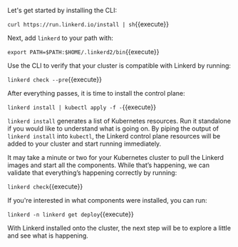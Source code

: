 Let's get started by installing the CLI:

`curl https://run.linkerd.io/install | sh`{{execute}}

Next, add `linkerd` to your path with:

`export PATH=$PATH:$HOME/.linkerd2/bin`{{execute}}

Use the CLI to verify that your cluster is compatible with Linkerd by running:

`linkerd check --pre`{{execute}}

After everything passes, it is time to install the control plane:

`linkerd install | kubectl apply -f -`{{execute}}

`linkerd install` generates a list of Kubernetes resources. Run it standalone
if you would like to understand what is going on. By piping the output of
`linkerd install` into `kubectl`, the Linkerd control plane resources will be
added to your cluster and start running immediately.

It may take a minute or two for your Kubernetes cluster to pull the Linkerd
images and start all the components. While that’s happening, we can validate
that everything’s happening correctly by running:

`linkerd check`{{execute}}

If you're interested in what components were installed, you can run:

`linkerd -n linkerd get deploy`{{execute}}

With Linkerd installed onto the cluster, the next step will be to explore a
little and see what is happening.
